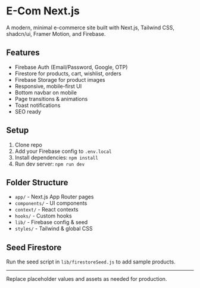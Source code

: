# E-Com Next.js

A modern, minimal e-commerce site built with Next.js, Tailwind CSS, shadcn/ui, Framer Motion, and Firebase.

## Features
- Firebase Auth (Email/Password, Google, OTP)
- Firestore for products, cart, wishlist, orders
- Firebase Storage for product images
- Responsive, mobile-first UI
- Bottom navbar on mobile
- Page transitions & animations
- Toast notifications
- SEO ready

## Setup
1. Clone repo
2. Add your Firebase config to `.env.local`
3. Install dependencies: `npm install`
4. Run dev server: `npm run dev`

## Folder Structure
- `app/` - Next.js App Router pages
- `components/` - UI components
- `context/` - React contexts
- `hooks/` - Custom hooks
- `lib/` - Firebase config & seed
- `styles/` - Tailwind & global CSS

## Seed Firestore
Run the seed script in `lib/firestoreSeed.js` to add sample products.

---
Replace placeholder values and assets as needed for production.
